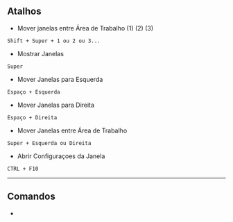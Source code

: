 ## Atalhos
* Mover janelas entre Área de Trabalho (1) (2) (3)

`Shift + Super + 1 ou 2 ou 3...`

* Mostrar Janelas

`Super`
 
* Mover Janelas para Esquerda

`Espaço + Esquerda`

* Mover Janelas para Direita 

`Espaço + Direita`

* Mover Janelas entre Área de Trabalho

`Super + Esquerda ou Direita`

* Abrir Configuraçoes da Janela

`CTRL + F10`

---
## Comandos
* 
